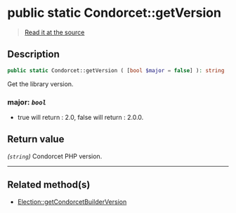 # public static Condorcet::getVersion

> [Read it at the source](https://github.com/julien-boudry/Condorcet/blob/master/src/Condorcet.php#L85)

## Description    

```php
public static Condorcet::getVersion ( [bool $major = false] ): string
```

Get the library version.
    

### **major:** *`bool`*   
* true will return : 2.0, false will return : 2.0.0.    


## Return value   

*(`string`)* Condorcet PHP version.


---------------------------------------

## Related method(s)      

* [Election::getCondorcetBuilderVersion](/Docs/api-reference/Election%20Class/Election--getCondorcetBuilderVersion.md)    
